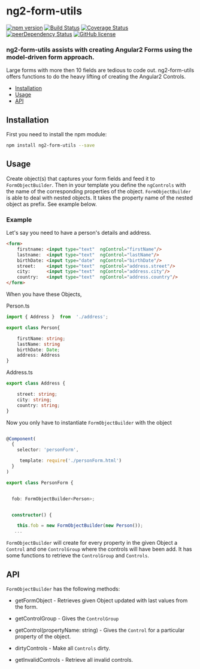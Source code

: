 
# ng2-form-utils
[![npm version](https://img.shields.io/npm/v/ng2-form-utils.svg?style=flat)](https://www.npmjs.com/package/ng2-form-utils)
[![Build Status](https://travis-ci.org/haiko/ng2-form-utils.svg?branch=master)](https://travis-ci.org/haiko/ng2-form-utils)
[![Coverage Status](https://coveralls.io/repos/github/haiko/ng2-form-utils/badge.svg?branch=master)](https://coveralls.io/github/haiko/ng2-form-utils?branch=master)
[![peerDependency Status](https://david-dm.org/haiko/ng2-form-utils/peer-status.svg)](https://david-dm.org/haiko/ng2-form-utils#info=peerDependencies)
[![GitHub license](https://img.shields.io/badge/license-MIT-blue.svg)](https://raw.githubusercontent.com/haiko/ng2-form-utils/master/LICENSE)

### ng2-form-utils assists with creating Angular2 Forms using the model-driven form approach.

Large forms with more then 10 fields are tedious to code out. ng2-form-utils offers functions to do the heavy lifting of creating the Angular2 Controls. 


* [Installation](#installation)
* [Usage](#usage)
* [API](#api)

## Installation
First you need to install the npm module:
```sh
npm install ng2-form-utils --save
```

## Usage

Create object(s) that captures your form fields and feed it to `FormObjectBuilder`. Then in your template you define the `ngControls` with the name of the corresponding properties of the object. 
`FormObjectBuilder` is able to deal with nested objects. It takes the property name of the nested object as prefix.
See example below.

### Example
Let's say you need to have a person's details and address.
```html
<form>
    firstname: <input type="text"  ngControl="firstName"/>
    lastname:  <input type="text"  ngControl="lastName"/>
    birthDate: <input type="date"  ngControl="birthDate"/>
    street:    <input type="text"  ngControl="address.street"/>
    city:      <input type="text"  ngControl="address.city"/>
    country:   <input type="text"  ngControl="address.country"/>
</form>    
```

When you have these Objects,

Person.ts
```typescript
import { Address }  from  './address';

export class Person{

    firstName: string;
    lastName: string
    birthDate: Date;
    address: Address
}
```

Address.ts
```typescript
export class Address {

    street: string;
    city: string;
    country: string;
}
```

Now you only have to instantiate `FormObjectBuilder` with the object

```typescript

@Component(
  {
    selector: 'personForm',

     template: require('./personForm.html')
  }
)

export class PersonForm {


  fob: FormObjectBuilder<Person>;


  constructor() {

    this.fob = new FormObjectBuilder(new Person());
   ...
```

`FormObjectBuilder` will create for every property in the given Object a `Control` and one `ControlGroup`  where the controls will have been add. 
It has some functions to retrieve the `ControlGroup` and `Controls`.

## API

`FormObjectBuilder` has the following methods:

- getFormObject    - Retrieves given Object updated with last values from the form.

- getControlGroup  - Gives the `ControlGroup`

- getControl(propertyName: string) - Gives the `Control` for a particular property of the object.

- dirtyControls - Make all `Controls` dirty.

- getInvalidControls - Retrieve all invalid controls.